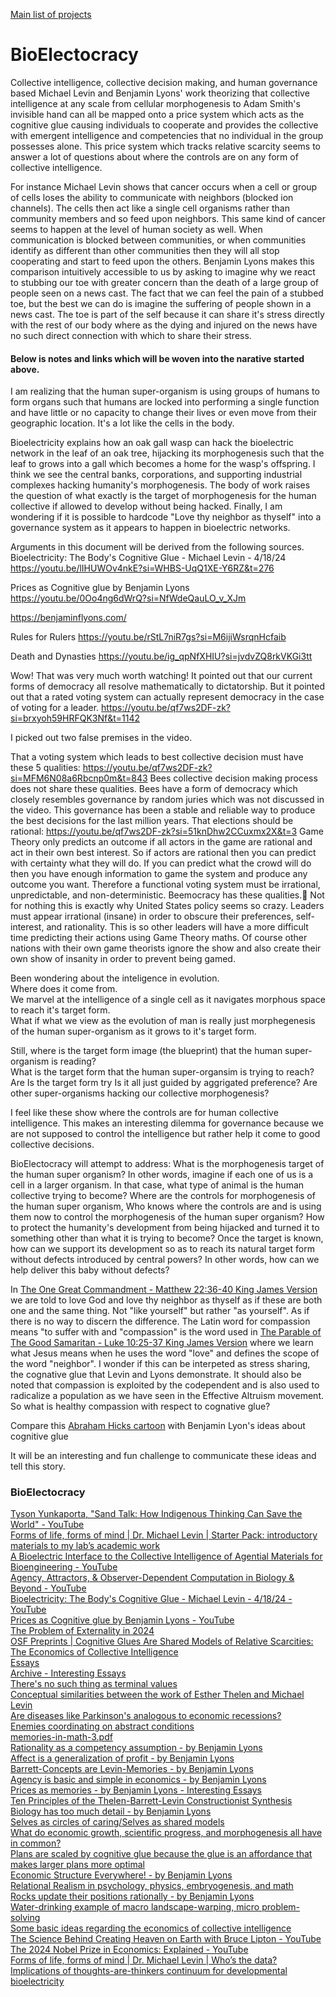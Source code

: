 <a href="https://johnshearing.github.io/">Main list of projects</a>  

# BioElectocracy
Collective intelligence, collective decision making, and human governance based Michael Levin and Benjamin Lyons' work theorizing that collective intelligence at any scale from cellular morphogenesis to Adam Smith's invisible hand can all be mapped onto a price system which acts as the cognitive glue causing individuals to cooperate and provides the collective with emergent intelligence and competencies that no individual in the group possesses alone. This price system which tracks relative scarcity seems to answer a lot of questions about where the controls are on any form of collective intelligence.  

For instance Michael Levin shows that cancer occurs when a cell or group of cells loses the ability to communicate with neighbors (blocked ion channels). The cells then act like a single cell organisms rather than community members and so feed upon neighbors. This same kind of cancer seems to happen at the level of human society as well. When communication is blocked between communities, or when communities identify as different than other communities then they will all stop cooperating and start to feed upon the others. Benjamin Lyons makes this comparison intuitively accessible to us by asking to imagine why we react to stubbing our toe with greater concern than the death of a large group of people seen on a news cast. The fact that we can feel the pain of a stubbed toe, but the best we can do is imagine the suffering of people shown in a news cast. The toe is part of the self because it can share it's stress directly with the rest of our body where as the dying and injured on the news have no such direct connection with which to share their stress. 

#### Below is notes and links which will be woven into the narative started above.

I am realizing that the human super-organism is using groups of humans to form organs such that humans are locked into performing a single function and have little or no capacity to change their lives or even move from their geographic location. It's a lot like the cells in the body. 

Bioelectricity explains how an oak gall wasp can hack the bioelectric network in the leaf of an oak tree, hijacking its morphogenesis such that the leaf to grows into a gall which becomes a home for the wasp's offspring. 
I think we see the central banks, corporations, and supporting industrial complexes hacking humanity's morphogenesis. 
The body of work raises the question of what exactly is the target of morphogenesis for the human collective if allowed to develop without being hacked. 
Finally, I am wondering if it is possible to hardcode "Love thy neighbor as thyself" into a governance system as it appears to happen in bioelectric networks.  

Arguments in this document will be derived from the following sources.  
Bioelectricity: The Body's Cognitive Glue - Michael Levin - 4/18/24
https://youtu.be/lIHUWOv4nkE?si=WHBS-UqQ1XE-Y6RZ&t=276

Prices as Cognitive glue by Benjamin Lyons
https://youtu.be/0Oo4ng6dWrQ?si=NfWdeQauLO_v_XJm

https://benjaminflyons.com/

Rules for Rulers
https://youtu.be/rStL7niR7gs?si=M6ijiWsrqnHcfaib

Death and Dynasties
https://youtu.be/ig_qpNfXHIU?si=jvdvZQ8rkVKGi3tt


Wow! That was very much worth watching!
It pointed out that our current forms of democracy all resolve mathematically to dictatorship.
But it pointed out that a rated voting system can actually represent democracy in the case of voting for a leader.
https://youtu.be/qf7ws2DF-zk?si=brxyoh59HRFQK3Nf&t=1142

I picked out two false premises in the video.

That a voting system which leads to best collective decision must have these 5 qualities:
https://youtu.be/qf7ws2DF-zk?si=MFM6N08a6Rbcnp0m&t=843
Bees collective decision making process does not share these qualities.
Bees have a form of democracy which closely resembles governance by random juries which was not discussed in the video.
This governance has been a stable and reliable way to produce the best decisions for the last million years.
That elections should be rational:
https://youtu.be/qf7ws2DF-zk?si=51knDhw2CCuxmx2X&t=3
Game Theory only predicts an outcome if all actors in the game are rational and act in their own best interest.
So if actors are rational then you can predict with certainty what they will do.
If you can predict what the crowd will do then you have enough information to game the system and produce any outcome you want.
Therefore a functional voting system must be irrational, unpredictable, and non-deterministic.
Beemocracy has these qualities.🐝
Not for nothing this is exactly why United States policy seems so crazy.
Leaders must appear irrational (insane) in order to obscure their preferences, self-interest, and rationality.
This is so other leaders will have a more difficult time predicting their actions using Game Theory maths.
Of course other nations with their own game theorists ignore the show and also create their own show of insanity in order to prevent being gamed.

Been wondering about the inteligence in evolution.  
Where does it come from.  
We marvel at the intelligence of a single cell as it navigates morphous space to reach it's target form.  
What if what we view as the evolution of man is really just morphegenesis of the human super-organism as it grows to it's target form.  

Still, where is the target form image (the blueprint) that the human super-organism is reading?  
What is the target form that the human super-organsim is trying to reach?
Are 
Is the target form try
Is it all just guided by aggrigated preference?
Are other super-organisms hacking our collective morphogenesis?

I feel like these show where the controls are for human collective intelligence.
This makes an interesting dilemma for governance because we are not supposed to control the intelligence but rather help it come to good collective decisions.

BioElectocracy will attempt to address:
What is the morphogenesis target of the human super organism?
In other words, imagine if each one of us is a cell in a larger organism.
In that case, what type of animal is the human collective trying to become?
Where are the controls for morphogenesis of the human super organism,
Who knows where the controls are and is using them now to control the morphogenesis of the human super organism?
How to protect the humanity's development from being hijacked and turned it to something other than what it is trying to become?
Once the target is known, how can we support its development so as to reach its natural target form without defects introduced by central powers?
In other words, how can we help deliver this baby without defects?

In [The One Great Commandment - Matthew 22:36-40 King James Version](https://johnshearing.github.io/bible_passages_where_jesus_speaks/index.html#The_One_Great_Commandment) we are told to love God and love thy neighbor as thyself as if these are both one and the same thing. Not "like yourself" but rather "as yourself". As if there is no way to discern the difference. The Latin word for compassion means "to suffer with and "compassion" is the word used in [The Parable of The Good Samaritan - Luke 10:25-37 King James Version](https://johnshearing.github.io/bible_passages_where_jesus_speaks/index.html#Who_Is_My_Neighbor_And_What_Do_You_Mean_By_Love) where we learn what Jesus means when he uses the word "love" and defines the scope of the word "neighbor". I wonder if this can be interpeted as stress sharing, the cognative glue that Levin and Lyons demonstrate. It should also be noted that compassion is exploited by the codependent and is also used to radicalize a population as we have seen in the Effective Altruism movement. So what is healthy compassion with respect to cognative glue?

Compare this [Abraham Hicks cartoon](https://youtu.be/Nb5yL7vkV9k?si=sAwWo8rufzu7m330) with Benjamin Lyon's ideas about cognitive glue

It will be an interesting and fun challenge to communicate these ideas and tell this story.


<html>
<body>
<DL><p>
    <DT><H3 ADD_DATE="1731866008" LAST_MODIFIED="1731866008">BioElectocracy</H3>
    <DL><p>
        <DT><A HREF="https://www.youtube.com/watch?v=oiuyG-2UKYQ">Tyson Yunkaporta, &quot;Sand Talk: How Indigenous Thinking Can Save the World&quot; - YouTube</A>
        <DT><A HREF="https://thoughtforms.life/starter-pack-introductory-materials-to-my-labs-academic-work/">Forms of life, forms of mind | Dr. Michael Levin | Starter Pack: introductory materials to my lab’s academic work</A>
        <DT><A HREF="https://www.youtube.com/watch?v=7vsYIlukqn0&t=60s">A Bioelectric Interface to the Collective Intelligence of Agential Materials for Bioengineering - YouTube</A>
        <DT><A HREF="https://www.youtube.com/watch?v=whZRH7IGAq0">Agency, Attractors, &amp; Observer-Dependent Computation in Biology &amp; Beyond - YouTube</A>
        <DT><A HREF="https://www.youtube.com/watch?v=lIHUWOv4nkE&t=2813s">Bioelectricity: The Body&#39;s Cognitive Glue - Michael Levin - 4/18/24 - YouTube</A>
        <DT><A HREF="https://www.youtube.com/watch?v=0Oo4ng6dWrQ">Prices as Cognitive glue by Benjamin Lyons - YouTube</A>
        <DT><A HREF="https://papers.ssrn.com/sol3/papers.cfm?abstract_id=4878765">The Problem of Externality in 2024</A>           
        <DT><A HREF="https://osf.io/preprints/osf/3fdya">OSF Preprints | Cognitive Glues Are Shared Models of Relative Scarcities: The Economics of Collective Intelligence</A>
        <DT><A HREF="https://benjaminflyons.com/essays/">Essays</A>
        <DT><A HREF="https://interestingessays.substack.com/archive">Archive - Interesting Essays</A>
        <DT><A HREF="https://interestingessays.substack.com/p/theres-no-such-thing-as-terminal">There&#39;s no such thing as terminal values</A>
        <DT><A HREF="https://interestingessays.substack.com/p/conceptual-similarities-between-the">Conceptual similarities between the work of Esther Thelen and Michael Levin</A>
        <DT><A HREF="https://interestingessays.substack.com/p/are-diseases-like-parkinsons-analogous">Are diseases like Parkinson&#39;s analogous to economic recessions?</A>
        <DT><A HREF="https://interestingessays.substack.com/p/enemies-coordinating-on-abstract">Enemies coordinating on abstract conditions</A>
        <DT><A HREF="https://benjaminflyons.com/wp-content/uploads/2024/09/memories-in-math-3.pdf">memories-in-math-3.pdf</A>
        <DT><A HREF="https://interestingessays.substack.com/p/rationality-as-a-competency-assumption">Rationality as a competency assumption - by Benjamin Lyons</A>
        <DT><A HREF="https://interestingessays.substack.com/p/affect-is-a-generalization-of-profit">Affect is a generalization of profit - by Benjamin Lyons</A>
        <DT><A HREF="https://interestingessays.substack.com/p/barrett-concepts-are-levin-memories">Barrett-Concepts are Levin-Memories - by Benjamin Lyons</A>
        <DT><A HREF="https://interestingessays.substack.com/p/agency-is-basic-and-simple-in-economics">Agency is basic and simple in economics - by Benjamin Lyons</A>
        <DT><A HREF="https://interestingessays.substack.com/p/prices-as-memories">Prices as memories - by Benjamin Lyons - Interesting Essays</A>
        <DT><A HREF="https://interestingessays.substack.com/p/ten-principles-of-the-thelen-barrett">Ten Principles of the Thelen-Barrett-Levin Constructionist Synthesis</A>
        <DT><A HREF="https://interestingessays.substack.com/p/biology-has-too-much-detail">Biology has too much detail - by Benjamin Lyons</A>
        <DT><A HREF="https://interestingessays.substack.com/p/selves-as-circles-of-caringselves">Selves as circles of caring/Selves as shared models</A>
        <DT><A HREF="https://interestingessays.substack.com/p/what-do-economic-growth-scientific">What do economic growth, scientific progress, and morphogenesis all have in common?</A>
        <DT><A HREF="https://interestingessays.substack.com/p/plans-are-scaled-by-cognitive-glue"">Plans are scaled by cognitive glue because the glue is an affordance that makes larger plans more optimal</A>
        <DT><A HREF="https://interestingessays.substack.com/p/economic-structure-everywhere">Economic Structure Everywhere! - by Benjamin Lyons</A>
        <DT><A HREF="https://interestingessays.substack.com/p/relational-realism-in-psychology">Relational Realism in psychology, physics, embryogenesis, and math</A>
        <DT><A HREF="https://interestingessays.substack.com/p/rocks-update-their-positions-rationally">Rocks update their positions rationally - by Benjamin Lyons</A>
        <DT><A HREF="https://interestingessays.substack.com/p/water-drinking-example-of-macro-landscape">Water-drinking example of macro landscape-warping, micro problem-solving</A>
        <DT><A HREF="https://interestingessays.substack.com/p/some-basic-ideas-regarding-the-economics">Some basic ideas regarding the economics of collective intelligence</A>
        <DT><A HREF="https://www.youtube.com/watch?v=t2Hx67Lv1oY">The Science Behind Creating Heaven on Earth with Bruce Lipton - YouTube</A>
        <DT><A HREF="https://www.youtube.com/watch?v=P60TX-dwd4s">The 2024 Nobel Prize in Economics: Explained - YouTube</A>
        <DT><A HREF="https://thoughtforms.life/whos-the-data-implications-of-thoughts-are-thinkers-continuum-for-developmental-bioelectricity/">Forms of life, forms of mind | Dr. Michael Levin | Who’s the data? Implications of thoughts-are-thinkers continuum for developmental bioelectricity</A>
    </DL><p>
</DL><p>
</body>
</html>





